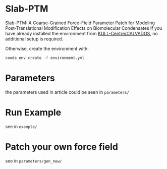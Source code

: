 # Slab-PTM
Slab-PTM: A Coarse-Grained Force-Field Parameter Patch for Modeling Post-Translational Modification Effects on Biomolecular Condensates
If you have already installed the environment from [KULL-Centre/CALVADOS](https://github.com/KULL-Centre/CALVADOS), no additional setup is required.  

Otherwise, create the environment with:  
```bash
conda env create -f environment.yml
```
# Parameters
the parameters used in article could be seen in `parameters/`
# Run Example
see in `example/`
# Patch your own force field
see in `parameters/gen_new/` 
